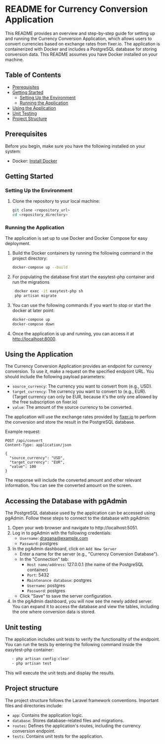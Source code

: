# README for Currency Conversion Application

This README provides an overview and step-by-step guide for setting up and running the Currency Conversion Application, which allows users to convert currencies based on exchange rates from fixer.io. The application is containerized with Docker and includes a PostgreSQL database for storing conversion data. This README assumes you have Docker installed on your machine.

## Table of Contents
- [Prerequisites](#prerequisites)
- [Getting Started](#getting-started)
    - [Setting Up the Environment](#setting-up-the-environment)
    - [Running the Application](#running-the-application)
- [Using the Application](#using-the-application)
- [Unit Testing](#unit-testing)
- [Project Structure](#project-structure)

## Prerequisites

Before you begin, make sure you have the following installed on your system:

- Docker: [Install Docker](https://docs.docker.com/get-docker/)

## Getting Started

### Setting Up the Environment

1. Clone the repository to your local machine:

    ```bash
    git clone <repository_url>
    cd <repository_directory>
    ```

### Running the Application

The application is set up to use Docker and Docker Compose for easy deployment.

1. Build the Docker containers by running the following command in the project directory:

    ```bash
    docker-compose up --build
    ```
   
2. For populating the database first start the easytest-php container and run the migrations
   ```bash
    docker exec -it easytest-php sh
    php artisan migrate
    ```

3. You can use the following commands if you want to stop or start the docker at later point:

    ```bash
    docker-compose up
    docker-compose down
    ```

4. Once the application is up and running, you can access it at [http://localhost:8000](http://localhost:8000).

## Using the Application

The Currency Conversion Application provides an endpoint for currency conversion. To use it, make a request on the specified endpoint URL. You should include the following payload parameters:

- `source_currency`: The currency you want to convert from (e.g., USD).
- `target_currency`: The currency you want to convert to (e.g., EUR). (Target currency can only be EUR, because it's the only one allowed by the free subscription on fixer.io)
- `value`: The amount of the source currency to be converted.

The application will use the exchange rates provided by [fixer.io](https://fixer.io/) to perform the conversion and store the result in the PostgreSQL database.

Example request:

```http
POST /api/convert
Content-Type: application/json

{
  "source_currency": "USD",
  "target_currency": "EUR",
  "value": 100
}
```
The response will include the converted amount and other relevant information. You can see the converted amount on the screen.

## Accessing the Database with pgAdmin
The PostgreSQL database used by the application can be accessed using pgAdmin. Follow these steps to connect to the database with pgAdmin:
1. Open your web browser and navigate to http://localhost:5051.
2. Log in to pgAdmin with the following credentials:
   - `Username`: dragana@example.com
   - `Password`: postgres
3. In the pgAdmin dashboard, click on `Add New Server`
   - Enter a name for the server (e.g., "Currency Conversion Database").
   - In the "Connection" tab:
     - `Host name/address`: 127.0.0.1 (the name of the PostgreSQL container)
     - `Port`: 5432
     - `Maintenance database`: postgres
     - `Username`: postgres
     - `Password`: postgres
   - Click "Save" to save the server configuration.
4. In the pgAdmin dashboard, you will now see the newly added server. You can expand it to access the database and view the tables, including the one where conversion data is stored.

## Unit testing
The application includes unit tests to verify the functionality of the endpoint. You can run the tests by entering the following command inside the easytest-php container:
 ```bash
    - php artisan config:clear
    - php artisan test
   ```
This will execute the unit tests and display the results.

## Project structure
The project structure follows the Laravel framework conventions. Important files and directories include:
- `app`: Contains the application logic.
- `database`: Stores database-related files and migrations.
- `routes`: Defines the application's routes, including the currency conversion endpoint.
- `tests`: Contains unit tests for the application.


